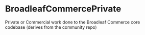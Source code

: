 # BroadleafCommercePrivate
Private or Commercial work done to the Broadleaf Commerce core codebase (derives from the community repo)
